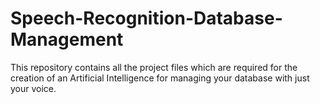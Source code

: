 # Speech-Recognition-Database-Management
This repository contains all the project files which are required for the creation of an Artificial Intelligence for managing your database with just your voice.
